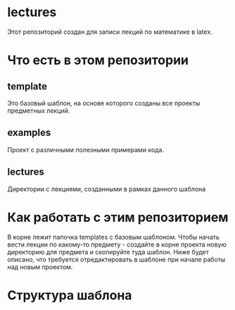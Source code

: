 # lectures

Этот репозиторий создан для записи лекций по математике в latex.

# Что есть в этом репозитории

## template

Это базовый шаблон, на основе которого созданы все проекты предметных лекций.

## examples

Проект с различными полезными примерами кода.

## lectures

Директории с лекциями, созданными в рамках данного шаблона

# Как работать с этим репозиторием 

В корне лежит папочка templates с базовым шаблоном. Чтобы начать вести лекции по какому-то предмету - создайте в корне проекта новую директорию для предмета и скопируйте туда шаблон. Ниже будет описано, что требуется отредактировать в шаблоне при начале работы над новым проектом.

# Структура шаблона


